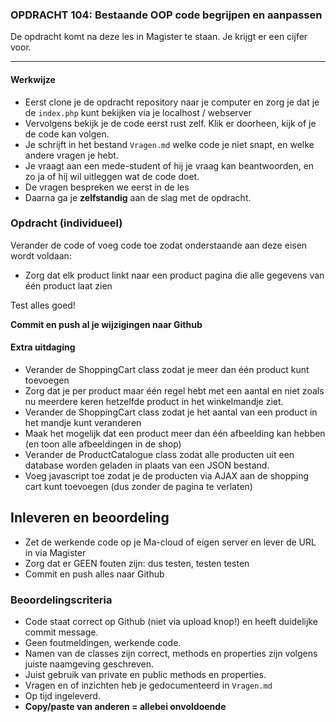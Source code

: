 ### OPDRACHT 104: Bestaande OOP code begrijpen en aanpassen

De opdracht komt na deze les in Magister te staan. Je krijgt er een cijfer voor.

---
#### Werkwijze
* Eerst clone je de opdracht repository naar je computer en zorg je dat je de `index.php` kunt bekijken via je localhost / webserver
* Vervolgens bekijk je de code eerst rust zelf. Klik er doorheen, kijk of je de code kan volgen.
* Je schrijft in het bestand `Vragen.md` welke code je niet snapt, en welke andere vragen je hebt.
* Je vraagt aan een mede-student of hij je vraag kan beantwoorden, en zo ja of hij wil uitleggen wat de code doet.
* De vragen bespreken we eerst in de les
* Daarna ga je **zelfstandig** aan de slag met de opdracht.

### Opdracht (individueel)

Verander de code of voeg code toe zodat onderstaande aan deze eisen wordt voldaan:

- Zorg dat elk product linkt naar een product pagina die alle gegevens van één product laat zien


Test alles goed!  

**Commit en push al je wijzigingen naar Github**


#### Extra uitdaging
- Verander de ShoppingCart class zodat je meer dan één product kunt toevoegen
- Zorg dat je per product maar één regel hebt met een aantal en niet zoals nu meerdere keren hetzelfde product in het winkelmandje ziet.
- Verander de ShoppingCart class zodat je het aantal van een product in het mandje kunt veranderen
- Maak het mogelijk dat een product meer dan één afbeelding kan hebben (en toon alle afbeeldingen in de shop)
- Verander de ProductCatalogue class zodat alle producten uit een database worden geladen in plaats van een JSON bestand.
- Voeg javascript toe zodat je de producten via AJAX aan de shopping cart kunt toevoegen (dus zonder de pagina te verlaten)

## Inleveren en beoordeling
- Zet de werkende code op je Ma-cloud of eigen server en lever de URL in via Magister
- Zorg dat er GEEN fouten zijn: dus testen, testen testen
- Commit en push alles naar Github


### Beoordelingscriteria
- Code staat correct op Github (niet via upload knop!) en heeft duidelijke commit message.
- Geen foutmeldingen, werkende code.
- Namen van de classes zijn correct, methods en properties zijn volgens juiste naamgeving geschreven.
- Juist gebruik van private en public methods en properties.
- Vragen en of inzichten heb je gedocumenteerd in `Vragen.md`
- Op tijd ingeleverd.
- **Copy/paste van anderen = allebei onvoldoende**
